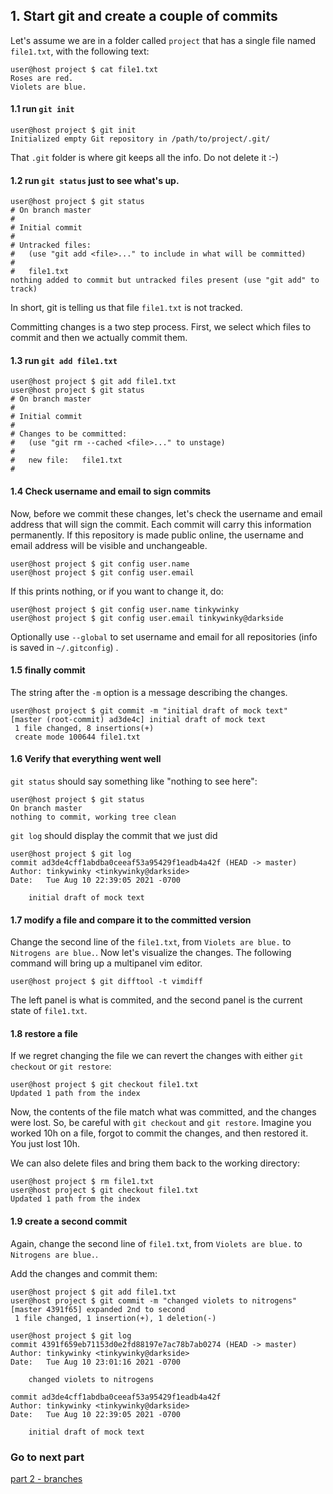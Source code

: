 ## 1. Start git and create a couple of commits 

Let's assume we are in a folder called `project` that has a single file named `file1.txt`, with the following text:
```console
user@host project $ cat file1.txt
Roses are red.
Violets are blue.
```

#### 1.1 run `git init`
```console
user@host project $ git init
Initialized empty Git repository in /path/to/project/.git/
```
That `.git` folder is where git keeps all the info. Do not delete it :-)

#### 1.2 run `git status` just to see what's up.
```console
user@host project $ git status
# On branch master
#
# Initial commit
#
# Untracked files:
#   (use "git add <file>..." to include in what will be committed)
#
#	file1.txt
nothing added to commit but untracked files present (use "git add" to track)
```
In short, git is telling us that file `file1.txt` is not tracked.

Committing changes is a two step process. First, we select which files to commit
and then we actually commit them.

#### 1.3 run `git add file1.txt`
```console
user@host project $ git add file1.txt
user@host project $ git status
# On branch master
#
# Initial commit
#
# Changes to be committed:
#   (use "git rm --cached <file>..." to unstage)
#
#	new file:   file1.txt
#
```

#### 1.4 Check username and email to sign commits

Now, before we commit these changes, let's check the username and email address that will sign the commit.
Each commit will carry this information permanently. If this repository is made public online, the username
and email address will be visible and unchangeable.
```console
user@host project $ git config user.name
user@host project $ git config user.email
```

If this prints nothing, or if you want to change it, do:
```console
user@host project $ git config user.name tinkywinky
user@host project $ git config user.email tinkywinky@darkside
```

Optionally use `--global` to set username and email for all repositories (info is saved in `~/.gitconfig`) .

#### 1.5 finally commit

The string after the `-m` option is a message describing the changes.

```console
user@host project $ git commit -m "initial draft of mock text"
[master (root-commit) ad3de4c] initial draft of mock text
 1 file changed, 8 insertions(+)
 create mode 100644 file1.txt
```

#### 1.6 Verify that everything went well

`git status` should say something like "nothing to see here":

```console
user@host project $ git status
On branch master
nothing to commit, working tree clean
```

`git log` should display the commit that we just did

```console
user@host project $ git log
commit ad3de4cff1abdba0ceeaf53a95429f1eadb4a42f (HEAD -> master)
Author: tinkywinky <tinkywinky@darkside>
Date:   Tue Aug 10 22:39:05 2021 -0700

    initial draft of mock text
```

#### 1.7 modify a file and compare it to the committed version

Change the second line of the `file1.txt`, from `Violets are blue.` to `Nitrogens are blue.`. Now let's visualize the changes. The following command will bring up a multipanel vim editor. 

```console
user@host project $ git difftool -t vimdiff
```
The left panel is what is commited, and the second panel is the current state of `file1.txt`.


#### 1.8 restore a file

If we regret changing the file we can revert the changes with either `git checkout` or `git restore`:
```console
user@host project $ git checkout file1.txt
Updated 1 path from the index
```
Now, the contents of the file match what was committed, and the changes were lost.
So, be careful with `git checkout` and `git restore`. Imagine you worked 10h on a file, forgot to commit the changes, and then restored it. You just lost 10h.

We can also delete files and bring them back to the working directory:
```console
user@host project $ rm file1.txt
user@host project $ git checkout file1.txt
Updated 1 path from the index
```

#### 1.9 create a second commit

Again, change the second line of `file1.txt`, from `Violets are blue.` to `Nitrogens are blue.`.

Add the changes and commit them:
```console
user@host project $ git add file1.txt
user@host project $ git commit -m "changed violets to nitrogens"
[master 4391f65] expanded 2nd to second
 1 file changed, 1 insertion(+), 1 deletion(-)
 
user@host project $ git log
commit 4391f659eb71153d0e2fd88197e7ac78b7ab0274 (HEAD -> master)
Author: tinkywinky <tinkywinky@darkside>
Date:   Tue Aug 10 23:01:16 2021 -0700

    changed violets to nitrogens

commit ad3de4cff1abdba0ceeaf53a95429f1eadb4a42f
Author: tinkywinky <tinkywinky@darkside>
Date:   Tue Aug 10 22:39:05 2021 -0700

    initial draft of mock text
```

### Go to next part
[part 2 - branches](part-2-branches.md)
